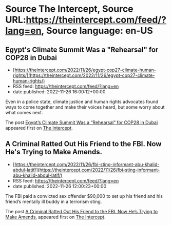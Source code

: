 # Source The Intercept, Source URL:https://theintercept.com/feed/?lang=en, Source language: en-US

## Egypt's Climate Summit Was a "Rehearsal" for COP28 in Dubai
 - [https://theintercept.com/2022/11/26/egypt-cop27-climate-human-rights/](https://theintercept.com/2022/11/26/egypt-cop27-climate-human-rights/)
 - RSS feed: https://theintercept.com/feed/?lang=en
 - date published: 2022-11-26 16:00:12+00:00

<p>Even in a police state, climate justice and human rights advocates found ways to come together and make their voices heard, but some worry about what comes next.</p>
<p>The post <a href="https://theintercept.com/2022/11/26/egypt-cop27-climate-human-rights/" rel="nofollow">Egypt&#8217;s Climate Summit Was a &#8220;Rehearsal&#8221; for COP28 in Dubai</a> appeared first on <a href="https://theintercept.com" rel="nofollow">The Intercept</a>.</p>

## A Criminal Ratted Out His Friend to the FBI. Now He's Trying to Make Amends.
 - [https://theintercept.com/2022/11/26/fbi-sting-informant-abu-khalid-abdul-latif/](https://theintercept.com/2022/11/26/fbi-sting-informant-abu-khalid-abdul-latif/)
 - RSS feed: https://theintercept.com/feed/?lang=en
 - date published: 2022-11-26 12:00:23+00:00

<p>The FBI paid a convicted sex offender $90,000 to set up his friend and his friend’s mentally ill buddy in a terrorism sting. </p>
<p>The post <a href="https://theintercept.com/2022/11/26/fbi-sting-informant-abu-khalid-abdul-latif/" rel="nofollow">A Criminal Ratted Out His Friend to the FBI. Now He&#8217;s Trying to Make Amends.</a> appeared first on <a href="https://theintercept.com" rel="nofollow">The Intercept</a>.</p>
